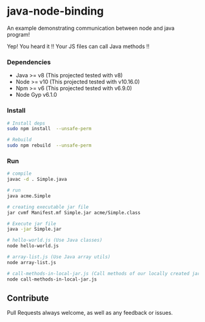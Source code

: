 # java-node-binding
An example demonstrating communication between node and java program!

Yep! You heard it !!
Your JS files can call Java methods !!

### Dependencies
* Java >= v8 (This projected tested with v8)
* Node >= v10 (This projected tested with v10.16.0)
* Npm >= v6 (This projected tested with v6.9.0)
* Node Gyp v6.1.0

### Install
```bash
# Install deps
sudo npm install  --unsafe-perm

# Rebuild
sudo npm rebuild  --unsafe-perm
```

### Run
```bash
# compile
javac -d . Simple.java

# run
java acme.Simple

# creating executable jar file
jar cvmf Manifest.mf Simple.jar acme/Simple.class

# Execute jar file
java -jar Simple.jar

# hello-world.js (Use Java classes)
node hello-world.js

# array-list.js (Use Java array utils)
node array-list.js

# call-methods-in-local-jar.js (Call methods of our locally created jar)
node call-methods-in-local-jar.js
```

## Contribute
Pull Requests always welcome, as well as any feedback or issues.
